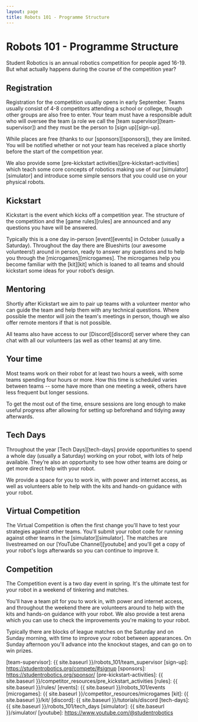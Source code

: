 ```yaml
---
layout: page
title: Robots 101 - Programme Structure
---
```


# Robots 101 - Programme Structure

Student Robotics is an annual robotics competition for people aged 16-19.
But what actually happens during the course of the competition year?

## Registration

Registration for the competition usually opens in early September. Teams usually
consist of 4-8 competitors attending a school or college, though other groups
are also free to enter. Your team must have a responsible adult who will oversee
the team (a role we call the [team supervisor][team-supervisor]) and they must
be the person to [sign up][sign-up].

While places are free (thanks to our [sponsors][sponsors]), they are limited.
You will be notified whether or not your team has received a place shortly
before the start of the competition year.

We also provide some [pre-kickstart activities][pre-kickstart-activities] which
teach some core concepts of robotics making use of our [simulator][simulator]
and introduce some simple sensors that you could use on your physical robots.

## Kickstart

Kickstart is the event which kicks off a competition year. The structure of the
competition and the [game rules][rules] are announced and any questions you have
will be answered.

Typically this is a one day in-person [event][events] in October (usually a Saturday).
Throughout the day there are Blueshirts (our awesome volunteers!) around in
person, ready to answer any questions and to help you through the
[microgames][microgames]. The microgames help you become familiar with the
[kit][kit] which is loaned to all teams and should kickstart some ideas for your
robot’s design.

## Mentoring

Shortly after Kickstart we aim to pair up teams with a volunteer mentor who can
guide the team and help them with any technical questions. Where possible the
mentor will join the team's meetings in person, though we also offer remote
mentors if that is not possible.

All teams also have access to our [Discord][discord] server where they can chat
with all our volunteers (as well as other teams) at any time.

## Your time

Most teams work on their robot for at least two hours a week, with some teams
spending four hours or more. How this time is scheduled varies between teams --
some have more than one meeting a week, others have less frequent but longer
sessions.

To get the most out of the time, ensure sessions are long enough to make useful
progress after allowing for setting up beforehand and tidying away afterwards.

## Tech Days

Throughout the year [Tech Days][tech-days] provide opportunities to spend a
whole day (usually a Saturday) working on your robot, with lots of help
available. They’re also an opportunity to see how other teams are doing or get
more direct help with your robot.

We provide a space for you to work in, with power and internet access, as well
as volunteers able to help with the kits and hands-on guidance with your robot.

## Virtual Competition

The Virtual Competition is often the first change you'll have to test your
strategies against other teams. You'll submit your robot code for running
against other teams in the [simulator][simulator]. The matches are livestreamed
on our [YouTube Channel][youtube] and you'll get a copy of your robot's logs
afterwards so you can continue to improve it.

## Competition

The Competition event is a two day event in spring. It's the ultimate test for
your robot in a weekend of tinkering and matches.

You'll have a team pit for you to work in, with power and internet access, and
throughout the weekend there are volunteers around to help with the kits and
hands-on guidance with your robot. We also provide a test arena which you can
use to check the improvements you're making to your robot.

Typically there are blocks of league matches on the Saturday and on Sunday
morning, with time to improve your robot between appearances. On Sunday
afternoon you'll advance into the knockout stages, and can go on to win prizes.


[team-supervisor]: {{ site.baseurl }}/robots_101/team_supervisor
[sign-up]: https://studentrobotics.org/compete/#signup
[sponsors]: https://studentrobotics.org/sponsor/
[pre-kickstart-activities]: {{ site.baseurl }}/competitor_resources/pre_kickstart_activities
[rules]: {{ site.baseurl }}/rules/
[events]: {{ site.baseurl }}/robots_101/events
[microgames]: {{ site.baseurl }}/competitor_resources/microgames
[kit]: {{ site.baseurl }}/kit/
[discord]: {{ site.baseurl }}/tutorials/discord
[tech-days]: {{ site.baseurl }}/robots_101/tech_days
[simulator]: {{ site.baseurl }}/simulator/
[youtube]: https://www.youtube.com/@studentrobotics
